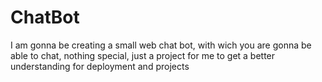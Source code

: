 # ChatBot
I am gonna be creating a small web chat bot, with wich you are gonna be able to chat, nothing special, just a project for me to get a better understanding for deployment and projects
